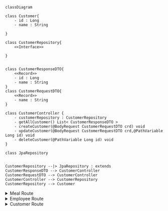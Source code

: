 ```mermaid
classDiagram

class Customer{
	- id : Long
	- name : String
    
}

class CustomerRepository{
	<<Interface>>
	
}


class CustomerResponseDTO{
	<<Record>>
	- id : Long
	- name : String
}
class CustomerRequestDTO{
	<<Record>>
	- name : String
}

class CustomerController {
	- customerRepository : CustomerRepository
	- getAllCustomer() List< CustomerResponseDTO >
	- createCustomer(@BodyRequest CustomerRequestDTO crd) void
	- updateCustomer(@BodyRequest CustomerRequestDTO crd,@PathVariable Long id) void
	- deleteCustomer(@PathVariable Long id) void
}

class JpaRepository


CustomerRepository --|> JpaRepository : extends
CustomerResponseDTO --> CustomerController
CustomerRequestDTO --> CustomerController
CustomerController --> CustomerRepository
CustomerRepository --> Customer
```





<details>
    <summary>Meal Route</summary>


<h1 align='center'>Meal Route</h1>

<h2 align='center'>List all Meals</h2>

```http
GET
```

```http
/meal
```

Response:

```json
[
    {
        "id": 0,
        "name": "rice and beans",
        "description": "the most tasteful rice and beans you can find in the entire planet !!!",
        "price": 2.0,
        "type": "MAIN"
    }
]
```



---

<h2 align='center'>Delete Meal by Id</h2>

```http
DELETE
```

`/meal/id`

```http
/meal/0
```

Response: 204

```http
NO_CONTENT
```

---

<h2 align='center'>Create Meal</h2>

```http
POST
```

```http
/meal
```

Request:

```json
{
    "name": "rice and beans",
    "description": "the most tasteful rice and beans you can find in the entire planet",
    "price" : 2,
    "type" : 2
}
```

---

<h2 align='center'>Update Meal</h2>

```http
PUT
```

`/meal/id`

```http
/meal/0
```

Request:

```json
{
    "name": "rice and beans",
    "description": "the most tasteful rice and beans you can find in the entire planet !!!",
    "price" : 10,
    "type" : 0
}
```


</details>


<details>
    <summary>Employee Route</summary>


<h1 align='center'>Employee Route</h1>

<h2 align='center'>List All Employees</h2>

```http
GET
```

```http
/employee
```

Response:

```json
[
    {
        "cpf": "123",
        "name": "Jordan"
    }
]
```



---

<h2 align='center'>Delete Employee by Id</h2>

```http
DELETE
```

`/employee/id`

```http
/employee/0
```

Response: 204

```http
NO_CONTENT
```

---

<h2 align='center'>Create Employee</h2>

```http
POST
```

```http
/employee
```

Request:

```json
{
    "cpf"  : "123",
    "name" : "Jordan"
}
```

---

<h2 align='center'>Update Employee</h2>

```http
PUT
```

`/employee/id`

```http
/employee/0
```

Request:

```json
{
    "name" : "Jordan Jackson"
}
```


</details>



<details>
    <summary>Customer Route</summary>


<h1 align='center'>Customer Route</h1>

<h2 align='center'>List All Customers</h2>

```http
GET
```

```http
/customer
```

Response:

```json
[
    {
        "name": "Gabuh",
        "address": {
            "id": 1,
            "street": "New street 13",
            "city": "New York"
        }
    }
]
```



---

<h2 align='center'>Delete Customer by Id</h2>

```http
DELETE
```

`/customer/id`

```http
/customer/1
```

Response: 204

```http
NO_CONTENT
```

---

<h2 align='center'>Create Customer</h2>

```http
POST
```

```http
/customer
```

Request:

```json
{
    "name" : "Gabuh",
    "address" : {
        "street" : "Street 12",
        "city" : "Clouds nf"
    }
}
```

---

<h2 align='center'>Update Customer</h2>

```http
PUT
```

`/customer/id`

```http
/customer/1
```

Request:

```json
{
    "name" : "Gabuh",
    "address" : {
        "id" : 1,
        "street" : "New street 13",
        "city" : "New York"
    }
}
```

</details>